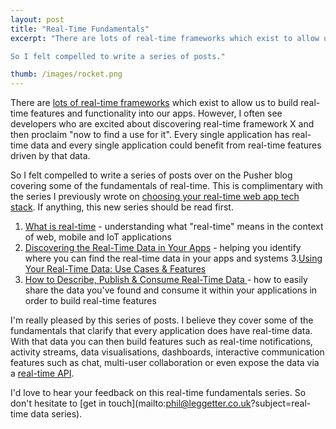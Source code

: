 ```yaml
---
layout: post
title: "Real-Time Fundamentals"
excerpt: "There are lots of real-time frameworks which exist to allow us to build real-time features and functionality into our apps. However, I often see developers who are excited about discovering real-time framework X and then proclaim *now to find a use for it*. Every single application has real-time data and every single application could benefit from real-time feature driven by that data.

So I felt compelled to write a series of posts."

thumb: /images/rocket.png
---
```


There are [lots of real-time frameworks](http://www.leggetter.co.uk/real-time-web-technologies-guide/) which exist to allow us to build real-time features and functionality into our apps. However, I often see developers who are excited about discovering real-time framework X and then proclaim "now to find a use for it". Every single application has real-time data and every single application could benefit from real-time features driven by that data.

So I felt compelled to write a series of posts over on the Pusher blog covering some of the fundamentals of real-time. This is complimentary with the series I previously wrote on [choosing your real-time web app tech stack](http://www.leggetter.co.uk/2013/12/09/choosing-realtime-web-app-tech-stack.html). If anything, this new series should be read first.

1. [What is real-time](https://blog.pusher.com/what-is-real-time/?utm_source=twitter&utm_medium=social&utm_campaign=realtime_data) - understanding what "real-time" means in the context of web, mobile and IoT applications
2. [Discovering the Real-Time Data in Your Apps](https://blog.pusher.com/real-time-data-discovery-in-your-apps/?utm_source=twitter&utm_medium=social&utm_campaign=realtime_data) - helping you identify where you can find the real-time data in your apps and systems
3.[Using Your Real-Time Data: Use Cases & Features](https://blog.pusher.com/using-your-real-time-data-features/?utm_source=twitter&utm_medium=social&utm_campaign=realtime_data)
4. [How to Describe, Publish & Consume Real-Time Data
](https://blog.pusher.com/how-to-describe-publish-consume-real-time-data/?utm_source=twitter&utm_medium=social&utm_campaign=realtime_data) - how to easily share the data you've found and consume it within your applications in order to build real-time features

I'm really pleased by this series of posts. I believe they cover some of the fundamentals that clarify that every application does have real-time data. With that data you can then build features such as real-time notifications, activity streams, data visualisations, dashboards, interactive communication features such as chat, multi-user collaboration or even expose the data via a [real-time API](https://blog.pusher.com/5-reasons-you-should-have-a-real-time-api/).

I'd love to hear your feedback on this real-time fundamentals series. So don't hesitate to [get in touch](mailto:phil@leggetter.co.uk?subject=real-time data series).
